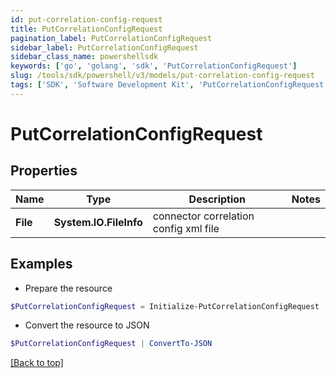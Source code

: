 ```yaml
---
id: put-correlation-config-request
title: PutCorrelationConfigRequest
pagination_label: PutCorrelationConfigRequest
sidebar_label: PutCorrelationConfigRequest
sidebar_class_name: powershellsdk
keywords: ['go', 'golang', 'sdk', 'PutCorrelationConfigRequest'] 
slug: /tools/sdk/powershell/v3/models/put-correlation-config-request
tags: ['SDK', 'Software Development Kit', 'PutCorrelationConfigRequest']
---
```



# PutCorrelationConfigRequest

## Properties

Name | Type | Description | Notes
------------ | ------------- | ------------- | -------------
**File** |  **System.IO.FileInfo** | connector correlation config xml file | 

## Examples

- Prepare the resource
```powershell
$PutCorrelationConfigRequest = Initialize-PutCorrelationConfigRequest  -File null
```

- Convert the resource to JSON
```powershell
$PutCorrelationConfigRequest | ConvertTo-JSON
```


[[Back to top]](#) 

